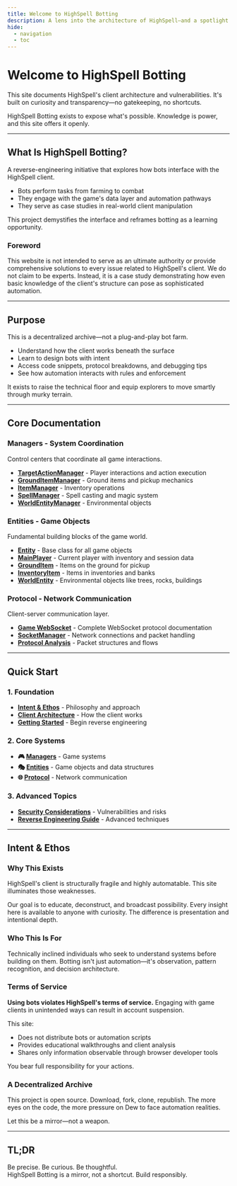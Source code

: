 ```yaml
---
title: Welcome to HighSpell Botting
description: A lens into the architecture of HighSpell—and a spotlight on its vulnerabilities
hide:
  - navigation
  - toc
---
```


# Welcome to HighSpell Botting

This site documents HighSpell's client architecture and vulnerabilities. It's built on curiosity and transparency—no gatekeeping, no shortcuts.

HighSpell Botting exists to expose what's possible. Knowledge is power, and this site offers it openly.

---

## What Is HighSpell Botting?

A reverse-engineering initiative that explores how bots interface with the HighSpell client.

- Bots perform tasks from farming to combat
- They engage with the game's data layer and automation pathways
- They serve as case studies in real-world client manipulation

This project demystifies the interface and reframes botting as a learning opportunity.

### Foreword

This website is not intended to serve as an ultimate authority or provide comprehensive solutions to every issue related to HighSpell's client. We do not claim to be experts. Instead, it is a case study demonstrating how even basic knowledge of the client's structure can pose as sophisticated automation.

---

## Purpose

This is a decentralized archive—not a plug-and-play bot farm.

- Understand how the client works beneath the surface
- Learn to design bots with intent
- Access code snippets, protocol breakdowns, and debugging tips
- See how automation interacts with rules and enforcement

It exists to raise the technical floor and equip explorers to move smartly through murky terrain.

---

## Core Documentation

### Managers - System Coordination
Control centers that coordinate all game interactions.

- **[TargetActionManager](resources/managers/targetactionmanager.md)** - Player interactions and action execution
- **[GroundItemManager](resources/managers/grounditemmanager.md)** - Ground items and pickup mechanics
- **[ItemManager](resources/managers/itemmanager.md)** - Inventory operations
- **[SpellManager](resources/managers/spellmanager.md)** - Spell casting and magic system
- **[WorldEntityManager](resources/managers/worldentitymanager.md)** - Environmental objects

### Entities - Game Objects
Fundamental building blocks of the game world.

- **[Entity](resources/entities/entity.md)** - Base class for all game objects
- **[MainPlayer](resources/entities/mainplayer.md)** - Current player with inventory and session data
- **[GroundItem](resources/entities/grounditem.md)** - Items on the ground for pickup
- **[InventoryItem](resources/entities/inventoryitem.md)** - Items in inventories and banks
- **[WorldEntity](resources/entities/worldentity.md)** - Environmental objects like trees, rocks, buildings

### Protocol - Network Communication
Client-server communication layer.

- **[Game WebSocket](resources/protocol/game-websocket.md)** - Complete WebSocket protocol documentation
- **[SocketManager](resources/protocol/socketmanager.md)** - Network connections and packet handling
- **[Protocol Analysis](resources/protocol/protocol-analysis.md)** - Packet structures and flows

---

## Quick Start

### 1. Foundation
- **[Intent & Ethos](about/intent-ethos.md)** - Philosophy and approach
- **[Client Architecture](resources/analysis/client-architecture.md)** - How the client works
- **[Getting Started](guides/getting-started.md)** - Begin reverse engineering

### 2. Core Systems
- **🎮 [Managers](resources/managers/index.md)** - Game systems
- **🎭 [Entities](resources/entities/index.md)** - Game objects and data structures
- **🌐 [Protocol](resources/protocol/index.md)** - Network communication

### 3. Advanced Topics
- **[Security Considerations](resources/analysis/security-considerations.md)** - Vulnerabilities and risks
- **[Reverse Engineering Guide](guides/reverse-engineering.md)** - Advanced techniques

---

## Intent & Ethos

### Why This Exists

HighSpell's client is structurally fragile and highly automatable. This site illuminates those weaknesses.

Our goal is to educate, deconstruct, and broadcast possibility. Every insight here is available to anyone with curiosity. The difference is presentation and intentional depth.

### Who This Is For

Technically inclined individuals who seek to understand systems before building on them. Botting isn't just automation—it's observation, pattern recognition, and decision architecture.

### Terms of Service

**Using bots violates HighSpell's terms of service.** Engaging with game clients in unintended ways can result in account suspension.

This site:
- Does not distribute bots or automation scripts
- Provides educational walkthroughs and client analysis
- Shares only information observable through browser developer tools

You bear full responsibility for your actions.

### A Decentralized Archive

This project is open source. Download, fork, clone, republish. The more eyes on the code, the more pressure on Dew to face automation realities.

Let this be a mirror—not a weapon.

---

## TL;DR

Be precise. Be curious. Be thoughtful.  
HighSpell Botting is a mirror, not a shortcut. Build responsibly.
